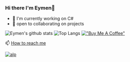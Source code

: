 ### Hi there I'm Eymen👋
- 🔭 I'm currently working on C#
- 👯 open to collaborating on projects






![Eymen's github stats](https://github-readme-stats.vercel.app/api/?username=eymenefealtun&show_icons=true)
![Top Langs](https://github-readme-stats.vercel.app/api/top-langs/?username=eymenefealtun&layout=compact)
[!["Buy Me A Coffee"](https://www.buymeacoffee.com/assets/img/custom_images/orange_img.png)](https://www.buymeacoffee.com/altuneymenefe)


📫 [How to reach me](https://linktr.ee/eymenefealtun)

[<img src="https://komarev.com/ghpvc/?username=eymenefealtun&label=Profile%20views&color=0e75b6&style=flat" alt="alp" />](https://github.com/eymenefealtun/TarotClickBot)



<!--
**XleRach/Xlerach** is a ✨ _special_ ✨ repository because its `README.md` (this file) appears on your GitHub profile.

Here are some ideas to get you started:

- 🔭 I’m currently working on ...
- 🌱 I’m currently learning ...
- 👯 I’m looking to collaborate on ...
- 🤔 I’m looking for help with ...
- 💬 Ask me about ...
- 📫 How to reach me: ...
- 😄 Pronouns: ...
- ⚡ Fun fact: ...
-->
